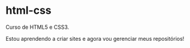 # html-css
 Curso de HTML5 e CSS3.

Estou aprendendo a criar sites e agora vou gerenciar meus repositórios!